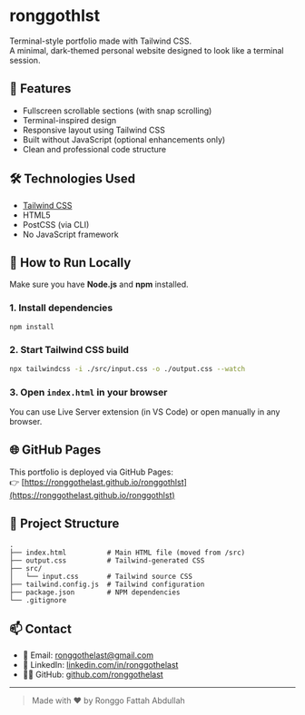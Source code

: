 # ronggothlst

Terminal-style portfolio made with Tailwind CSS.  
A minimal, dark-themed personal website designed to look like a terminal session.

## 🎯 Features

- Fullscreen scrollable sections (with snap scrolling)
- Terminal-inspired design
- Responsive layout using Tailwind CSS
- Built without JavaScript (optional enhancements only)
- Clean and professional code structure

## 🛠️ Technologies Used

- [Tailwind CSS](https://tailwindcss.com/)
- HTML5
- PostCSS (via CLI)
- No JavaScript framework

## 🚀 How to Run Locally

Make sure you have **Node.js** and **npm** installed.

### 1. Install dependencies
```bash
npm install
```

### 2. Start Tailwind CSS build
```bash
npx tailwindcss -i ./src/input.css -o ./output.css --watch
```

### 3. Open `index.html` in your browser

You can use Live Server extension (in VS Code) or open manually in any browser.

## 🌐 GitHub Pages

This portfolio is deployed via GitHub Pages:  
👉 [https://ronggothelast.github.io/ronggothlst](https://ronggothelast.github.io/ronggothlst)

## 📁 Project Structure

```
.
├── index.html          # Main HTML file (moved from /src)
├── output.css          # Tailwind-generated CSS
├── src/
│   └── input.css       # Tailwind source CSS
├── tailwind.config.js  # Tailwind configuration
├── package.json        # NPM dependencies
└── .gitignore
```

## 📫 Contact

- 📧 Email: [ronggothelast@gmail.com](mailto:ronggothelast@gmail.com)
- 💼 LinkedIn: [linkedin.com/in/ronggothelast](https://linkedin.com/in/ronggothelast)
- 🧑‍💻 GitHub: [github.com/ronggothelast](https://github.com/ronggothelast)

---

> Made with ❤️ by Ronggo Fattah Abdullah
